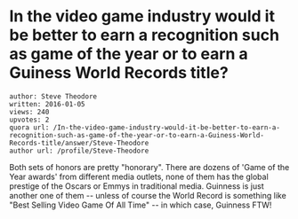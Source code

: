 # In the video game industry would it be better to earn a recognition such as game of the year or to earn a Guiness World Records title?

	author: Steve Theodore
	written: 2016-01-05
	views: 240
	upvotes: 2
	quora url: /In-the-video-game-industry-would-it-be-better-to-earn-a-recognition-such-as-game-of-the-year-or-to-earn-a-Guiness-World-Records-title/answer/Steve-Theodore
	author url: /profile/Steve-Theodore


Both sets of honors are pretty "honorary". There are dozens of 'Game of the Year awards' from different media outlets, none of them has the global prestige of the Oscars or Emmys in traditional media. Guinness is just another one of them -- unless of course the World Record is something like "Best Selling Video Game Of All Time" -- in which case, Guinness FTW!

